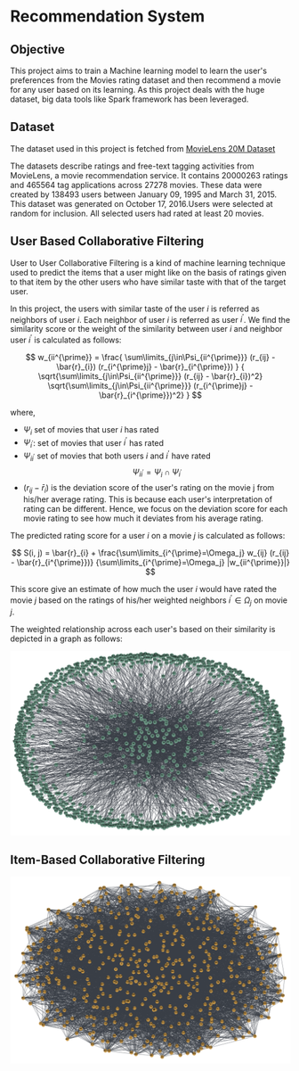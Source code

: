 # Recommendation System


## Objective


This project aims to train a Machine learning model to learn the user's preferences from the Movies rating dataset and then recommend a movie for any user based on its learning. As this project deals with the huge dataset, big data tools like Spark framework has been leveraged.

## Dataset

The dataset used in this project is fetched from [MovieLens 20M Dataset](https://www.kaggle.com/datasets/grouplens/movielens-20m-dataset)

The datasets describe ratings and free-text tagging activities from MovieLens, a movie recommendation service. It contains 20000263 ratings and 465564 tag applications across 27278 movies. These data were created by 138493 users between January 09, 1995 and March 31, 2015. This dataset was generated on October 17, 2016.Users were selected at random for inclusion. All selected users had rated at least 20 movies.

## User Based Collaborative Filtering

User to User Collaborative Filtering is a kind of machine learning technique used to predict the items that a user  might like on the basis of ratings given to that item by the other users who have similar taste with that of the target user.

In this project, the users with similar taste of the user $i$ is referred as neighbors of user $i$. Each neighbor of user $i$ is referred as user $i^{\prime}$. We find the similarity score or the weight of the similarity between user $i$ and neighbor user $i^{\prime}$ is calculated as follows:

$$
w_{ii^{\prime}} =
    \frac{
            \sum\limits_{j\in\Psi_{ii^{\prime}}}
            (r_{ij} - \bar{r}_{i})
            (r_{i^{\prime}j} - \bar{r}_{i^{\prime}})
         }
         {
            \sqrt{\sum\limits_{j\in\Psi_{ii^{\prime}}} (r_{ij} - \bar{r}_{i})^2}
            \sqrt{\sum\limits_{j\in\Psi_{ii^{\prime}}} (r_{i^{\prime}j} - \bar{r}_{i^{\prime}})^2}
        }
$$

where,
* $\Psi_{i}$ set of movies that user $i$ has rated
* $\Psi_{i^{\prime}}$: set of movies that user $i^{\prime}$ has rated
* $\Psi_{ii^{\prime}}$ set of movies that both users $i$ and $i^{\prime}$ have rated
$$\Psi_{ii^{\prime}} = \Psi_{i} \cap \Psi_{i^{\prime}}$$
* $(r_{ij} - \bar{r}_{i})$ is the deviation score of the user's rating on the movie j from his/her average rating. This is because each user's interpretation of rating can be different. Hence, we focus on the deviation score for each movie rating to see how much it deviates from his average rating. 

The predicted rating score for a user $i$ on a movie $j$ is calculated as follows:

$$
S(i, j) = \bar{r}_{i} +
          \frac{\sum\limits_{i^{\prime}=\Omega_j}
          w_{ij} (r_{ij} - \bar{r}_{i^{\prime}})}
         {\sum\limits_{i^{\prime}=\Omega_j} |w_{ii^{\prime}}|}
$$

This score give an estimate of how much the user $i$ would have rated the movie $j$ based on the ratings of his/her weighted neighbors $i^{\prime} \in \Omega_{j}$ on movie $j$. 

The weighted relationship across each user's based on their similarity is depicted in a graph as follows:

![user-user-relationship-img](images/users_relationship.png)

## Item-Based Collaborative Filtering

![item-item-relationship-img](images/movies_relationship.png)


